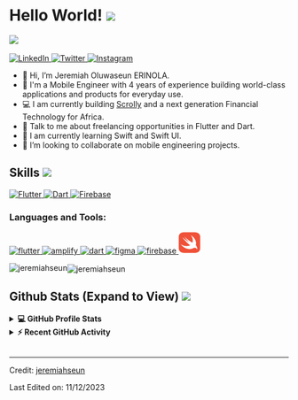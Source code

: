 <h1> Hello World! <img src = "https://raw.githubusercontent.com/MartinHeinz/MartinHeinz/master/wave.gif" width = 30px> </h1>
<p align='center'>
</p>

<p>
  <a href="https://github.com/DenverCoder1/readme-typing-svg"><img src="https://readme-typing-svg.herokuapp.com?&font=IBM+Plex+Sans&color=abcde&size=22&lines=Welcome+to+my+GitHub+Profile!;I+am+a+child+of+GOD;I+am+a+Mobile+Engineer;I+am+a+Designer+at+night" /></a>
</p>

   <a href="https://www.linkedin.com/in/jeremiah-seun-eljoy/" target="_blank">
    <img alt="LinkedIn" src="https://img.shields.io/badge/LinkedIn-0077B5?style=for-the-badge&logo=linkedin&logoColor=white">
  </a>   
   <a href="https://www.twitter.com/erinolajerry" target="_blank">
    <img alt="Twitter" src="https://img.shields.io/badge/Twitter-20BEFF?style=for-the-badge&logo=twitter&logoColor=white">
  </a>  
  <a href="https://www.instagram.com/jeremiahseun" target="_blank">
    <img alt="Instagram" src="https://img.shields.io/badge/Instagram-C13584?style=for-the-badge&logo=instagram&logoColor=white">
  </a>  

- 👋 Hi, I’m Jeremiah Oluwaseun ERINOLA.
- 💼 I'm a Mobile Engineer with 4 years of experience building world-class applications and products for everyday use.
- 💻 I am currently building [Scrolly](https://www.instagram.com/official.scrolly) and a next generation Financial Technology for Africa.
- 💬 Talk to me about freelancing opportunities in Flutter and Dart.
- 🥇 I am currently learning Swift and Swift UI.
- 👯 I’m looking to collaborate on mobile engineering projects.

<h2> Skills <img src = "https://media2.giphy.com/media/QssGEmpkyEOhBCb7e1/giphy.gif?cid=ecf05e47a0n3gi1bfqntqmob8g9aid1oyj2wr3ds3mg700bl&rid=giphy.gif" width = 32px> </h2>
<a href="https://www.flutter.dev" target="_blank"> 
    <img alt="Flutter" src="https://img.shields.io/badge/Flutter-08589c?style=for-the-badge&logo=flutter&logoColor=white">
  </a>
   <a href="https://dart.dev/" target="_blank">
    <img alt="Dart" src="https://img.shields.io/badge/Dart-F37626.svg?&style=for-the-badge&logo=dart&logoColor=white">
  </a>
<a href="https://www.firebase.dev/"><img alt="Firebase" src="https://img.shields.io/badge/Firebase-430098?style=for-the-badge&logo=firebase&logoColor=white"></a>

<h3 align="left">Languages and Tools:</h3>
<p align="left">
<a href="https://flutter.dev" target="_blank" rel="noreferrer"> <img src="https://www.vectorlogo.zone/logos/flutterio/flutterio-icon.svg" alt="flutter" width="40" height="40"/> </a> 
<a href="https://aws.amazon.com/amplify/" target="_blank" rel="noreferrer"> <img src="https://docs.amplify.aws/assets/logo-dark.svg" alt="amplify" width="40" height="40"/> </a> 
<a href="https://dart.dev" target="_blank" rel="noreferrer"> <img src="https://www.vectorlogo.zone/logos/dartlang/dartlang-icon.svg" alt="dart" width="40" height="40"/> </a> 
<a href="https://www.figma.com/" target="_blank" rel="noreferrer"> <img src="https://www.vectorlogo.zone/logos/figma/figma-icon.svg" alt="figma" width="40" height="40"/> </a> 
<a href="https://firebase.google.com/" target="_blank" rel="noreferrer"> <img src="https://www.vectorlogo.zone/logos/firebase/firebase-icon.svg" alt="firebase" width="40" height="40"/> </a> 
<a href="https://developer.apple.com/swift/" target="_blank" rel="noreferrer"> <img src="https://raw.githubusercontent.com/devicons/devicon/master/icons/swift/swift-original.svg" alt="swift" width="40" height="40"/> </a> </p>

<p><img align="left" src="https://github-readme-stats.vercel.app/api/top-langs?username=jeremiahseun&show_icons=true&locale=en&layout=compact" alt="jeremiahseun" /></p>

<p><img align="center" src="https://github-profile-trophy.vercel.app/?username=jeremiahseun&theme=onedark&column=3&margin-w=15&margin-h=15" alt="jeremiahseun"/></p>

<h2> Github Stats (Expand to View) <img src = "https://i.pinimg.com/originals/65/c4/f4/65c4f452571be1261e9c623f7da488ac.gif" width = 35px> </h2>

<details> 
  <summary><b>💻 GitHub Profile Stats</b></summary>
  <br/>
<p><img align="center" src="https://github-readme-streak-stats.herokuapp.com/?user=jeremiahseun" alt="jeremiahseun" /></p>
	<br/>
<p>&nbsp;<img align="center" src="https://github-readme-stats.vercel.app/api?username=jeremiahseun&show_icons=true&locale=en" alt="jeremiahseun" /></p>
</details>


<details>
  <summary><b>⚡ Recent GitHub Activity</b></summary>
  <br/>
<p><img align="center" src="https://github-profile-summary-cards.vercel.app/api/cards/profile-details?username=jeremiahseun&theme=radical&hide_border=true&" alt="jeremiahseun"/></p>
  <br/>

</details>

<br/>

----------------------------------------------------------------------
Credit: [jeremiahseun](https://github.com/jeremiahseun)

Last Edited on: 11/12/2023
